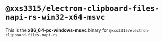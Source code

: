 # `@xxs3315/electron-clipboard-files-napi-rs-win32-x64-msvc`

This is the **x86_64-pc-windows-msvc** binary for `@xxs3315/electron-clipboard-files-napi-rs`
